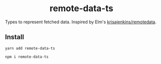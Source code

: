 <h1 align="center">remote-data-ts</h1>

Types to represent fetched data. Inspired by Elm's
[krisajenkins/remotedata](https://package.elm-lang.org/packages/krisajenkins/remotedata/latest/RemoteData).

## Install

```
yarn add remote-data-ts

npm i remote-data-ts
```
